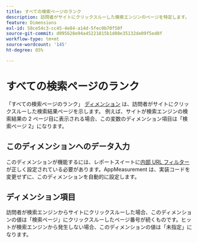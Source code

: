 ```yaml
---
title: すべての検索ページのランク
description: 訪問者がサイトにクリックスルーした検索エンジンのページを特定します。
feature: Dimensions
exl-id: 58ce54c3-cc45-4e84-a14d-5fec0b70f50f
source-git-commit: d095628e94a45221815b1d08e35132de09f5ed8f
workflow-type: tm+mt
source-wordcount: '145'
ht-degree: 85%

---
```


# すべての検索ページのランク

「すべての検索ページのランク」 [ディメンション](overview.md) は、訪問者がサイトにクリックスルーした検索結果ページを示します。 例えば、サイトが検索エンジンの検索結果の 2 ページ目に表示される場合、この変数のディメンション項目は「検索ページ 2」になります。

## このディメンションへのデータ入力

このディメンションが機能するには、レポートスイートに[内部 URL フィルター](/help/admin/admin/c-manage-report-suites/c-edit-report-suites/general/internal-url-filter-admin.md)が正しく設定されている必要があります。AppMeasurement は、実装コードを変更せずに、このディメンションを自動的に設定します。

## ディメンション項目

訪問者が検索エンジンからサイトにクリックスルーした場合、このディメンションの値は「検索ページ」にクリックスルーしたページ番号が続くものです。ヒットが検索エンジンから発生しない場合、このディメンションの値は「未指定」になります。
